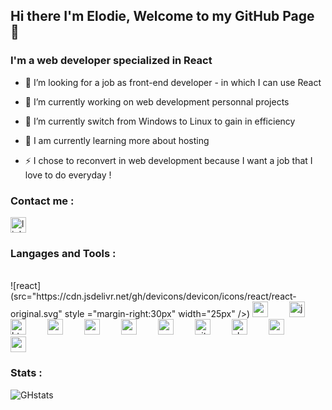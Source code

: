 ## Hi there I'm Elodie, Welcome to my GitHub Page 👋




### I'm a web developer specialized in React


- 👯 I’m looking for a job as front-end developer - in which I can use React
- 🔭 I’m currently working on web development personnal projects 
- 🌱 I’m currently switch from Windows to Linux to gain in efficiency
- 🌱 I am currently learning more about hosting 

- ⚡ I chose to reconvert in web development because I want a job that I love to do everyday !




### Contact me : 


[<img text-align="left" alt="linkedin-page" width="25px" src="https://cdn.jsdelivr.net/gh/devicons/devicon/icons/linkedin/linkedin-original.svg" />]('https://www.linkedin.com/in/elodie-david31/')



### Langages and Tools : 
<br>
<div>
    ![react](src="https://cdn.jsdelivr.net/gh/devicons/devicon/icons/react/react-original.svg" style ="margin-right:30px" width="25px"  />)   <img alt="redux" width="25px" src="https://cdn.jsdelivr.net/gh/devicons/devicon/icons/redux/redux-original.svg" style ="margin-right:30px" />   <img  alt="js" width="25px" src="https://cdn.jsdelivr.net/gh/devicons/devicon/icons/javascript/javascript-plain.svg" style ="margin-right:30px" />   <img  alt="html" width="25px" src="https://cdn.jsdelivr.net/gh/devicons/devicon/icons/html5/html5-original.svg"  style ="margin-right:30px" />   <img alt="sass" width="25px" src="https://cdn.jsdelivr.net/gh/devicons/devicon/icons/sass/sass-original.svg" style ="margin-right:30px" />   <img alt="node" width="25px" src="https://cdn.jsdelivr.net/gh/devicons/devicon/icons/nodejs/nodejs-original.svg" style ="margin-right:30px" />   <img alt="mysql" width="25px" src="https://cdn.jsdelivr.net/gh/devicons/devicon/icons/mysql/mysql-original-wordmark.svg" style ="margin-right:30px" />   <img alt="postgres" width="25px" src="https://cdn.jsdelivr.net/gh/devicons/devicon/icons/postgresql/postgresql-original.svg"  style ="margin-right:30px" />   <img  alt="git" width="25px" src="https://cdn.jsdelivr.net/gh/devicons/devicon/icons/git/git-plain-wordmark.svg"  style ="margin-right:30px" />   <img  alt="slack" width="25px" src="https://cdn.jsdelivr.net/gh/devicons/devicon/icons/slack/slack-original.svg"  style ="margin-right:30px" />   <img  alt="vscode" width="25px" src="https://cdn.jsdelivr.net/gh/devicons/devicon/icons/vscode/vscode-original.svg" style ="margin-right:30px" />   <img alt="yarn" width="25px" src="https://cdn.jsdelivr.net/gh/devicons/devicon/icons/yarn/yarn-original.svg"  style ="margin-right:30px" />
</div>




### Stats : 


![GHstats](https://github-readme-stats.vercel.app/api?username=Elodvd&show_icons=true)